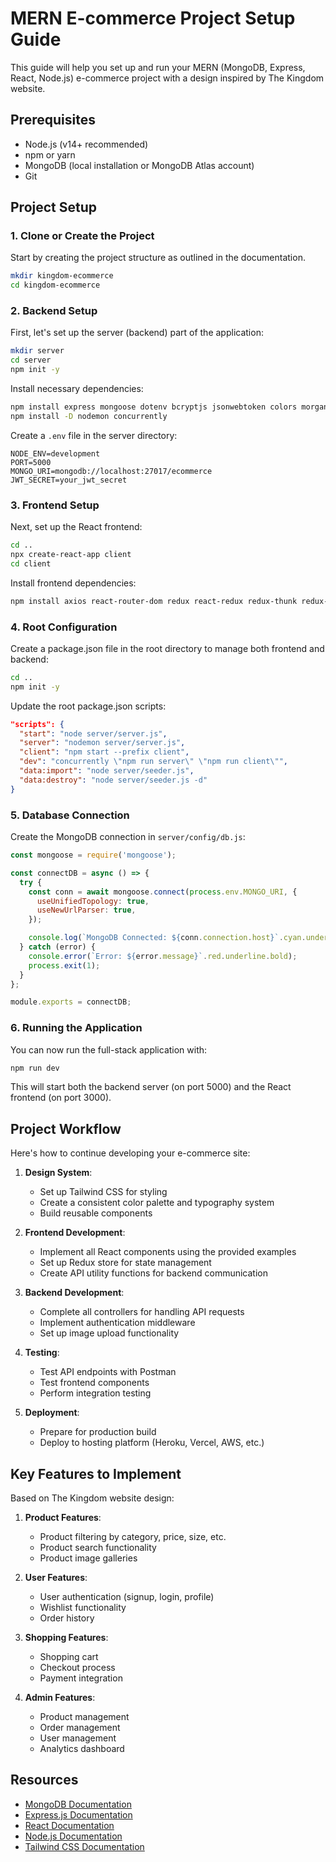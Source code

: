 # MERN E-commerce Project Setup Guide

This guide will help you set up and run your MERN (MongoDB, Express, React, Node.js) e-commerce project with a design inspired by The Kingdom website.

## Prerequisites

- Node.js (v14+ recommended)
- npm or yarn
- MongoDB (local installation or MongoDB Atlas account)
- Git

## Project Setup

### 1. Clone or Create the Project

Start by creating the project structure as outlined in the documentation.

```bash
mkdir kingdom-ecommerce
cd kingdom-ecommerce
```

### 2. Backend Setup

First, let's set up the server (backend) part of the application:

```bash
mkdir server
cd server
npm init -y
```

Install necessary dependencies:

```bash
npm install express mongoose dotenv bcryptjs jsonwebtoken colors morgan multer path
npm install -D nodemon concurrently
```

Create a `.env` file in the server directory:

```
NODE_ENV=development
PORT=5000
MONGO_URI=mongodb://localhost:27017/ecommerce
JWT_SECRET=your_jwt_secret
```

### 3. Frontend Setup

Next, set up the React frontend:

```bash
cd ..
npx create-react-app client
cd client
```

Install frontend dependencies:

```bash
npm install axios react-router-dom redux react-redux redux-thunk redux-devtools-extension react-bootstrap bootstrap react-helmet react-icons
```

### 4. Root Configuration

Create a package.json file in the root directory to manage both frontend and backend:

```bash
cd ..
npm init -y
```

Update the root package.json scripts:

```json
"scripts": {
  "start": "node server/server.js",
  "server": "nodemon server/server.js",
  "client": "npm start --prefix client",
  "dev": "concurrently \"npm run server\" \"npm run client\"",
  "data:import": "node server/seeder.js",
  "data:destroy": "node server/seeder.js -d"
}
```

### 5. Database Connection

Create the MongoDB connection in `server/config/db.js`:

```javascript
const mongoose = require('mongoose');

const connectDB = async () => {
  try {
    const conn = await mongoose.connect(process.env.MONGO_URI, {
      useUnifiedTopology: true,
      useNewUrlParser: true,
    });

    console.log(`MongoDB Connected: ${conn.connection.host}`.cyan.underline);
  } catch (error) {
    console.error(`Error: ${error.message}`.red.underline.bold);
    process.exit(1);
  }
};

module.exports = connectDB;
```

### 6. Running the Application

You can now run the full-stack application with:

```bash
npm run dev
```

This will start both the backend server (on port 5000) and the React frontend (on port 3000).

## Project Workflow

Here's how to continue developing your e-commerce site:

1. **Design System**: 
   - Set up Tailwind CSS for styling
   - Create a consistent color palette and typography system
   - Build reusable components

2. **Frontend Development**:
   - Implement all React components using the provided examples
   - Set up Redux store for state management
   - Create API utility functions for backend communication

3. **Backend Development**:
   - Complete all controllers for handling API requests
   - Implement authentication middleware
   - Set up image upload functionality

4. **Testing**:
   - Test API endpoints with Postman
   - Test frontend components
   - Perform integration testing

5. **Deployment**:
   - Prepare for production build
   - Deploy to hosting platform (Heroku, Vercel, AWS, etc.)

## Key Features to Implement

Based on The Kingdom website design:

1. **Product Features**:
   - Product filtering by category, price, size, etc.
   - Product search functionality
   - Product image galleries

2. **User Features**:
   - User authentication (signup, login, profile)
   - Wishlist functionality
   - Order history

3. **Shopping Features**:
   - Shopping cart
   - Checkout process
   - Payment integration

4. **Admin Features**:
   - Product management
   - Order management
   - User management
   - Analytics dashboard

## Resources

- [MongoDB Documentation](https://docs.mongodb.com/)
- [Express.js Documentation](https://expressjs.com/)
- [React Documentation](https://reactjs.org/docs/getting-started.html)
- [Node.js Documentation](https://nodejs.org/en/docs/)
- [Tailwind CSS Documentation](https://tailwindcss.com/docs)
